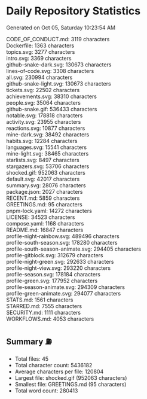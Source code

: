 # Daily Repository Statistics 
Generated on Oct 05, Saturday 10:23:54 AM  

CODE_OF_CONDUCT.md: 3119 characters  
Dockerfile: 1363 characters  
topics.svg: 3277 characters  
intro.svg: 3369 characters  
github-snake-dark.svg: 130673 characters  
lines-of-code.svg: 3308 characters  
all.svg: 230994 characters  
github-snake-light.svg: 130673 characters  
tickets.svg: 22502 characters  
achievements.svg: 38310 characters  
people.svg: 35064 characters  
github-snake.gif: 536433 characters  
notable.svg: 178818 characters  
activity.svg: 23955 characters  
reactions.svg: 10877 characters  
mine-dark.svg: 38492 characters  
habits.svg: 12284 characters  
languages.svg: 15541 characters  
mine-light.svg: 38465 characters  
starlists.svg: 8497 characters  
stargazers.svg: 53706 characters  
shocked.gif: 952063 characters  
default.svg: 42017 characters  
summary.svg: 28076 characters  
package.json: 2027 characters  
RECENT.md: 5859 characters  
GREETINGS.md: 95 characters  
pnpm-lock.yaml: 14272 characters  
LICENSE: 34523 characters  
compose.yaml: 1168 characters  
README.md: 16847 characters  
profile-night-rainbow.svg: 489496 characters  
profile-south-season.svg: 178280 characters  
profile-south-season-animate.svg: 294405 characters  
profile-gitblock.svg: 312679 characters  
profile-night-green.svg: 292633 characters  
profile-night-view.svg: 293220 characters  
profile-season.svg: 178184 characters  
profile-green.svg: 177952 characters  
profile-season-animate.svg: 294309 characters  
profile-green-animate.svg: 294077 characters  
STATS.md: 1561 characters  
STARRED.md: 7555 characters  
SECURITY.md: 1111 characters  
WORKFLOWS.md: 4053 characters  

## Summary ⛽  
- Total files: 45  
- Total character count: 5436182  
- Average characters per file: 120804  
- Largest file: shocked.gif (952063 characters)  
- Smallest file: GREETINGS.md (95 characters)  
- Total word count: 280413  
